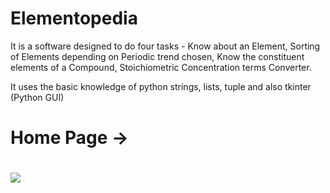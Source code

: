 # Elementopedia

It is a software designed to do four tasks - Know about an Element, Sorting of Elements depending on Periodic trend chosen, Know the constituent elements of a Compound, Stoichiometric Concentration terms Converter. 

It uses the basic knowledge of python strings, lists, tuple and also tkinter (Python GUI)
<br>
<h1>Home Page -><h1>
<a href="https://drive.google.com/drive-viewer/AKGpihZo7fmtoKCfdA18MUfxuF6qjo5kiX-BOxtD6gZBhYMqLQHsR9rHq0Ycdc4bZ1Av46VuaPnF_3KNFSpmpEfupNoZasMhgZHC_W8=s2560?source=screenshot.guru"> <img src="https://drive.google.com/drive-viewer/AKGpihZo7fmtoKCfdA18MUfxuF6qjo5kiX-BOxtD6gZBhYMqLQHsR9rHq0Ycdc4bZ1Av46VuaPnF_3KNFSpmpEfupNoZasMhgZHC_W8=s2560" /> </a>
